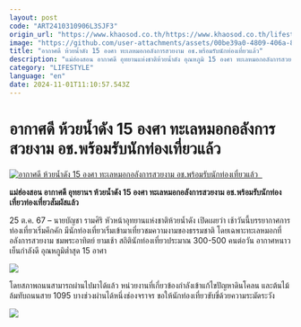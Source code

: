 ```yaml
---
layout: post
code: "ART2410310906L3SJF3"
origin_url: "https://www.khaosod.co.th/https://www.khaosod.co.th/lifestyle/travel/news_9475053"
image: "https://github.com/user-attachments/assets/00be39a0-4809-406a-8f4b-94f119012092"
title: "อากาศดี ห้วยน้ำดัง 15 องศา ทะเลหมอกอลังการสวยงาม อช.พร้อมรับนักท่องเที่ยวแล้ว"
description: "แม่ฮ่องสอน อากาศดี อุทยานแห่งชาติห้วยน้ำดัง อุณหภูมิ 15 องศา ทะเลหมอกอลังการสวยงาม อช.พร้อมรับนักท่องเที่ยวท่องเที่ยวสัมผัสแล้ว  "
category: "LIFESTYLE"
language: "en"
date: 2024-11-01T11:10:57.543Z
---
```


# อากาศดี ห้วยน้ำดัง 15 องศา ทะเลหมอกอลังการสวยงาม อช.พร้อมรับนักท่องเที่ยวแล้ว

[![อากาศดี ห้วยน้ำดัง 15 องศา ทะเลหมอกอลังการสวยงาม อช.พร้อมรับนักท่องเที่ยวแล้ว  ](https://www.khaosod.co.th/wpapp/uploads/2024/10/321535_0.jpg "อากาศดี ห้วยน้ำดัง 15 องศา ทะเลหมอกอลังการสวยงาม อช.พร้อมรับนักท่องเที่ยวแล้ว  ")](https://www.khaosod.co.th/wpapp/uploads/2024/10/321535_0.jpg)

**แม่ฮ่องสอน อากาศดี อุทยานฯ ห้วยน้ำดัง 15 องศา ทะเลหมอกอลังการสวยงาม อช.พร้อมรับนักท่องเที่ยวท่องเที่ยวสัมผัสแล้ว**

25 ต.ค. 67 – นายบัญชา รามศิริ หัวหน้าอุทยานแห่งชาติห้วยน้ำดัง เปิดเผยว่า เช้าวันนี้บรรยากาศการท่องเที่ยวเริ่มคึกคัก มีนักท่องเที่ยวเริ่มเข้ามาเที่ยวชมความงามของธรรมชาติ โดยเฉพาะทะเลหมอกที่อลังการสวยงาม ชมพระอาทิตย์ ยามเช้า สถิตินักท่องเที่ยวประมาณ 300-500 คนต่อวัน อากาศหนาวเย็นกำลังดี อุณหภูมิต่ำสุด 15 อาศา

![](https://www.khaosod.co.th/wpapp/uploads/2024/10/321543_0.jpg)

โดยสภาพถนนสามารถผ่านไปมาได้แล้ว หน่วยงานที่เกี่ยวข้องกำลังเข้าแก้ไขปัญหาดินโคลน และต้นไม้ล้มทับถนนสาย 1095 บางช่วงผ่านได้หนึ่งช่องจราจร ขอให้นักท่องเที่ยวขับขี่ด้วยความระมัดระวัง



![](https://www.khaosod.co.th/wpapp/uploads/2024/10/321547_0.jpg)